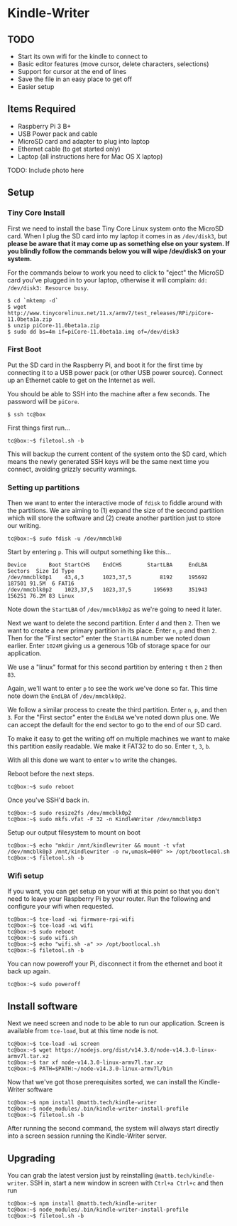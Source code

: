 # Kindle-Writer

## TODO

- Start its own wifi for the kindle to connect to
- Basic editor features (move cursor, delete characters, selections)
- Support for cursor at the end of lines
- Save the file in an easy place to get off
- Easier setup

## Items Required

- Raspberry Pi 3 B+
- USB Power pack and cable
- MicroSD card and adapter to plug into laptop
- Ethernet cable (to get started only)
- Laptop (all instructions here for Mac OS X laptop)

TODO: Include photo here

## Setup

### Tiny Core Install

First we need to install the base Tiny Core Linux system onto the MicroSD card. When I plug the SD card into my laptop it comes in as `/dev/disk3`, but **please be aware that it may come up as something else on your system. If you blindly follow the commands below you will wipe /dev/disk3 on your system.**

For the commands below to work you need to click to "eject" the MicroSD card you've plugged in to your laptop, otherwise it will complain: `dd: /dev/disk3: Resource busy`.

```
$ cd `mktemp -d`
$ wget http://www.tinycorelinux.net/11.x/armv7/test_releases/RPi/piCore-11.0beta1a.zip
$ unzip piCore-11.0beta1a.zip
$ sudo dd bs=4m if=piCore-11.0beta1a.img of=/dev/disk3
```

### First Boot

Put the SD card in the Raspberry Pi, and boot it for the first time by connecting it to a USB power pack (or other USB power source). Connect up an Ethernet cable to get on the Internet as well.

You should be able to SSH into the machine after a few seconds. The password will be `piCore`.

```
$ ssh tc@box
```

First things first run...

```
tc@box:~$ filetool.sh -b
```

This will backup the current content of the system onto the SD card, which means the newly generated SSH keys will be the same next time you connect, avoiding grizzly security warnings.

### Setting up partitions

Then we want to enter the interactive mode of `fdisk` to fiddle around with the partitions. We are aiming to (1) expand the size of the second partition which will store the software and (2) create another partition just to store our writing.

```
tc@box:~$ sudo fdisk -u /dev/mmcblk0
```

Start by entering `p`. This will output something like this...

```
Device       Boot StartCHS    EndCHS        StartLBA     EndLBA    Sectors  Size Id Type
/dev/mmcblk0p1    43,4,3      1023,37,5         8192     195692     187501 91.5M  6 FAT16
/dev/mmcblk0p2    1023,37,5   1023,37,5       195693     351943     156251 76.2M 83 Linux
```

Note down the `StartLBA` of `/dev/mmcblk0p2` as we're going to need it later.

Next we want to delete the second partition. Enter `d` and then `2`. Then we want to create a new primary partition in its place. Enter `n`, `p` and then `2`. Then for the "First sector" enter the `StartLBA` number we noted down earlier. Enter `1024M` giving us a generous 1Gb of storage space for our application.

We use a "linux" format for this second partition by entering `t` then `2` then `83`.

Again, we'll want to enter `p` to see the work we've done so far. This time note down the `EndLBA` of `/dev/mmcblk0p2`.

We follow a similar process to create the third partition. Enter `n`, `p`, and then `3`. For the "First sector" enter the `EndLBA` we've noted down plus one. We can accept the default for the end sector to go to the end of our SD card.

To make it easy to get the writing off on multiple machines we want to make this partition easily readable. We make it FAT32 to do so. Enter `t`, `3`, `b`.

With all this done we want to enter `w` to write the changes.

Reboot before the next steps.

```
tc@box:~$ sudo reboot
```

Once you've SSH'd back in.

```
tc@box:~$ sudo resize2fs /dev/mmcblk0p2
tc@box:~$ sudo mkfs.vfat -F 32 -n KindleWriter /dev/mmcblk0p3
```

Setup our output filesystem to mount on boot

```
tc@box:~$ echo "mkdir /mnt/kindlewriter && mount -t vfat /dev/mmcblk0p3 /mnt/kindlewriter -o rw,umask=000" >> /opt/bootlocal.sh
tc@box:~$ filetool.sh -b
```

### Wifi setup

If you want, you can get setup on your wifi at this point so that you don't need to leave your Raspberry Pi by your router. Run the following and configure your wifi when requested.

```
tc@box:~$ tce-load -wi firmware-rpi-wifi
tc@box:~$ tce-load -wi wifi
tc@box:~$ sudo reboot
tc@box:~$ sudo wifi.sh
tc@box:~$ echo "wifi.sh -a" >> /opt/bootlocal.sh
tc@box:~$ filetool.sh -b
```

You can now poweroff your Pi, disconnect it from the ethernet and boot it back up again.

```
tc@box:~$ sudo poweroff
```

## Install software

Next we need screen and node to be able to run our application. Screen is available from `tce-load`, but at this time node is not.

```
tc@box:~$ tce-load -wi screen
tc@box:~$ wget https://nodejs.org/dist/v14.3.0/node-v14.3.0-linux-armv7l.tar.xz
tc@box:~$ tar xf node-v14.3.0-linux-armv7l.tar.xz
tc@box:~$ PATH=$PATH:~/node-v14.3.0-linux-armv7l/bin
```

Now that we've got those prerequisites sorted, we can install the Kindle-Writer software

```
tc@box:~$ npm install @mattb.tech/kindle-writer
tc@box:~$ node_modules/.bin/kindle-writer-install-profile
tc@box:~$ filetool.sh -b
```

After running the second command, the system will always start directly into a screen session running the Kindle-Writer server.

## Upgrading

You can grab the latest version just by reinstalling `@mattb.tech/kindle-writer`. SSH in, start a new window in screen with `Ctrl+a Ctrl+c` and then run

```
tc@box:~$ npm install @mattb.tech/kindle-writer
tc@box:~$ node_modules/.bin/kindle-writer-install-profile
tc@box:~$ filetool.sh -b
```

